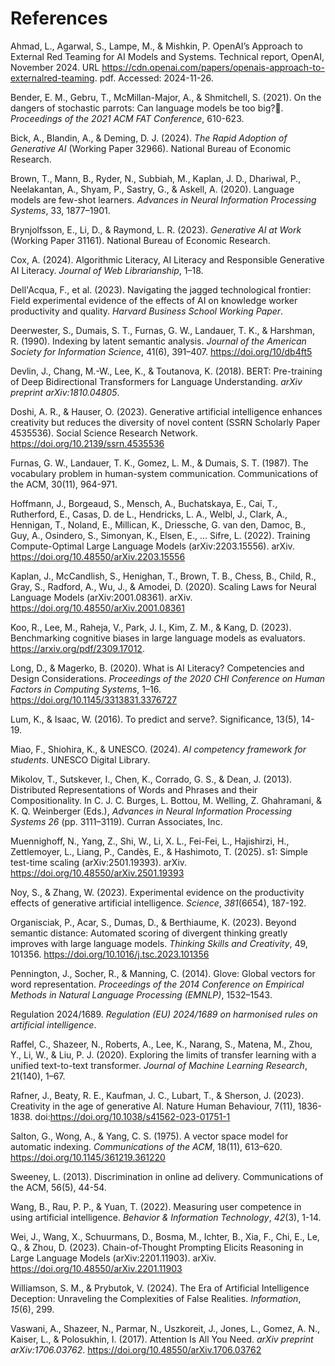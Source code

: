 # References

Ahmad, L., Agarwal, S., Lampe, M., & Mishkin, P. OpenAI’s Approach to External Red Teaming for AI Models and Systems. Technical report, OpenAI, November 2024. URL https://cdn.openai.com/papers/openais-approach-to-externalred-teaming. pdf. Accessed: 2024-11-26.

Bender, E. M., Gebru, T., McMillan-Major, A., & Shmitchell, S. (2021). On the dangers of stochastic parrots: Can language models be too big?🦜. *Proceedings of the 2021 ACM FAT Conference*, 610-623.

Bick, A., Blandin, A., & Deming, D. J. (2024). *The Rapid Adoption of Generative AI* (Working Paper 32966). National Bureau of Economic Research.

Brown, T., Mann, B., Ryder, N., Subbiah, M., Kaplan, J. D., Dhariwal, P., Neelakantan, A., Shyam, P., Sastry, G., & Askell, A. (2020). Language models are few-shot learners. *Advances in Neural Information Processing Systems*, 33, 1877–1901.

Brynjolfsson, E., Li, D., & Raymond, L. R. (2023). *Generative AI at Work* (Working Paper 31161). National Bureau of Economic Research.

Cox, A. (2024). Algorithmic Literacy, AI Literacy and Responsible Generative AI Literacy. *Journal of Web Librarianship*, 1–18.

Dell'Acqua, F., et al. (2023). Navigating the jagged technological frontier: Field experimental evidence of the effects of AI on knowledge worker productivity and quality. *Harvard Business School Working Paper*.

Deerwester, S., Dumais, S. T., Furnas, G. W., Landauer, T. K., & Harshman, R. (1990). Indexing by latent semantic analysis. *Journal of the American Society for Information Science*, 41(6), 391–407. https://doi.org/10/db4ft5

Devlin, J., Chang, M.-W., Lee, K., & Toutanova, K. (2018). BERT: Pre-training of Deep Bidirectional Transformers for Language Understanding. *arXiv preprint arXiv:1810.04805*.

Doshi, A. R., & Hauser, O. (2023). Generative artificial intelligence enhances creativity but reduces the diversity of novel content (SSRN Scholarly Paper 4535536). Social Science Research Network. https://doi.org/10.2139/ssrn.4535536

Furnas, G. W., Landauer, T. K., Gomez, L. M., & Dumais, S. T. (1987). The vocabulary problem in human-system communication. Communications of the ACM, 30(11), 964-971.

Hoffmann, J., Borgeaud, S., Mensch, A., Buchatskaya, E., Cai, T., Rutherford, E., Casas, D. de L., Hendricks, L. A., Welbl, J., Clark, A., Hennigan, T., Noland, E., Millican, K., Driessche, G. van den, Damoc, B., Guy, A., Osindero, S., Simonyan, K., Elsen, E., … Sifre, L. (2022). Training Compute-Optimal Large Language Models (arXiv:2203.15556). arXiv. https://doi.org/10.48550/arXiv.2203.15556

Kaplan, J., McCandlish, S., Henighan, T., Brown, T. B., Chess, B., Child, R., Gray, S., Radford, A., Wu, J., & Amodei, D. (2020). Scaling Laws for Neural Language Models (arXiv:2001.08361). arXiv. https://doi.org/10.48550/arXiv.2001.08361

Koo, R., Lee, M., Raheja, V., Park, J. I., Kim, Z. M., & Kang, D. (2023). Benchmarking cognitive biases in large language models as evaluators. https://arxiv.org/pdf/2309.17012.

Long, D., & Magerko, B. (2020). What is AI Literacy? Competencies and Design Considerations. *Proceedings of the 2020 CHI Conference on Human Factors in Computing Systems*, 1–16. https://doi.org/10.1145/3313831.3376727

Lum, K., & Isaac, W. (2016). To predict and serve?. Significance, 13(5), 14-19.

Miao, F., Shiohira, K., & UNESCO. (2024). *AI competency framework for students*. UNESCO Digital Library.

Mikolov, T., Sutskever, I., Chen, K., Corrado, G. S., & Dean, J. (2013). Distributed Representations of Words and Phrases and their Compositionality. In C. J. C. Burges, L. Bottou, M. Welling, Z. Ghahramani, & K. Q. Weinberger (Eds.), *Advances in Neural Information Processing Systems 26* (pp. 3111–3119). Curran Associates, Inc.

Muennighoff, N., Yang, Z., Shi, W., Li, X. L., Fei-Fei, L., Hajishirzi, H., Zettlemoyer, L., Liang, P., Candès, E., & Hashimoto, T. (2025). s1: Simple test-time scaling (arXiv:2501.19393). arXiv. https://doi.org/10.48550/arXiv.2501.19393

Noy, S., & Zhang, W. (2023). Experimental evidence on the productivity effects of generative artificial intelligence. *Science*, *381*(6654), 187-192.

Organisciak, P., Acar, S., Dumas, D., & Berthiaume, K. (2023). Beyond semantic distance: Automated scoring of divergent thinking greatly improves with large language models. *Thinking Skills and Creativity*, 49, 101356. https://doi.org/10.1016/j.tsc.2023.101356

Pennington, J., Socher, R., & Manning, C. (2014). Glove: Global vectors for word representation. *Proceedings of the 2014 Conference on Empirical Methods in Natural Language Processing (EMNLP)*, 1532–1543.

Regulation 2024/1689. *Regulation (EU) 2024/1689 on harmonised rules on artificial intelligence*.

Raffel, C., Shazeer, N., Roberts, A., Lee, K., Narang, S., Matena, M., Zhou, Y., Li, W., & Liu, P. J. (2020). Exploring the limits of transfer learning with a unified text-to-text transformer. *Journal of Machine Learning Research*, 21(140), 1–67.

Rafner, J., Beaty, R. E., Kaufman, J. C., Lubart, T., & Sherson, J. (2023). Creativity in the age of generative AI. Nature Human Behaviour, 7(11), 1836-1838. doi:https://doi.org/10.1038/s41562-023-01751-1

Salton, G., Wong, A., & Yang, C. S. (1975). A vector space model for automatic indexing. *Communications of the ACM*, 18(11), 613–620. https://doi.org/10.1145/361219.361220

Sweeney, L. (2013). Discrimination in online ad delivery. Communications of the ACM, 56(5), 44-54.

Wang, B., Rau, P. P., & Yuan, T. (2022). Measuring user competence in using artificial intelligence. *Behavior & Information Technology*, *42*(3), 1-14.

Wei, J., Wang, X., Schuurmans, D., Bosma, M., Ichter, B., Xia, F., Chi, E., Le, Q., & Zhou, D. (2023). Chain-of-Thought Prompting Elicits Reasoning in Large Language Models (arXiv:2201.11903). arXiv. https://doi.org/10.48550/arXiv.2201.11903

Williamson, S. M., & Prybutok, V. (2024). The Era of Artificial Intelligence Deception: Unraveling the Complexities of False Realities. *Information*, *15*(6), 299.

Vaswani, A., Shazeer, N., Parmar, N., Uszkoreit, J., Jones, L., Gomez, A. N., Kaiser, L., & Polosukhin, I. (2017). Attention Is All You Need. *arXiv preprint arXiv:1706.03762*. https://doi.org/10.48550/arXiv.1706.03762

